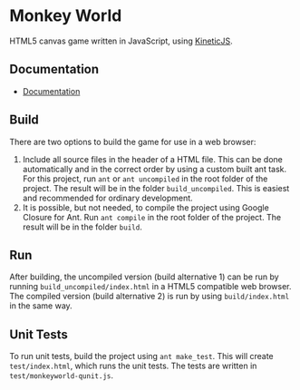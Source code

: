 # Monkey World #

HTML5 canvas game written in JavaScript, using [KineticJS](http://www.kineticjs.com/).

## Documentation ##
 * [Documentation](https://github.com/qtoden/monkeyworld/wiki)


## Build ##
There are two options to build the game for use in a web browser:

1.  Include all source files in the header of a HTML file. This can be done automatically and in the correct order by using a custom built ant task. For this project, run `ant` or `ant uncompiled` in the root folder of the project. The result will be in the folder `build_uncompiled`. This is easiest and recommended for ordinary development.
2.  It is possible, but not needed, to compile the project using Google Closure for Ant. Run `ant compile` in the root folder of the project. The result will be in the folder `build`.

## Run ##
After building, the uncompiled version (build alternative 1) can be run by running `build_uncompiled/index.html` in a HTML5 compatible web browser. The compiled version (build alternative 2) is run by using `build/index.html` in the same way.

## Unit Tests ##
To run unit tests, build the project using `ant make_test`. This will create
`test/index.html`, which runs the unit tests. The tests are written in
`test/monkeyworld-qunit.js`.

